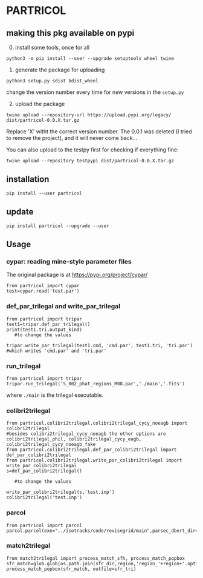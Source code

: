 # PARTRICOL

## making this pkg available on pypi
0. install some tools, once for all
```
python3 -m pip install --user --upgrade setuptools wheel twine
```
1. generate the package for uploading
```
python3 setup.py sdist bdist_wheel
```
change the version number every time for new versions in the `setup.py`

2. upload the package
```
twine upload --repository-url https://upload.pypi.org/legacy/ dist/partricol-0.0.X.tar.gz
```
Replace 'X' witht the correct version number. The 0.0.1 was deleted (I tried to remove the project), and it will never come back...

You can also upload to the testpy first for checking if everything fine:
```
twine upload --repository testpypi dist/partricol-0.0.X.tar.gz
```

## installation
```
pip install --user partricol
```

## update
```
pip install partricol --upgrade --user
```

## Usage

### cypar: reading mine-style parameter files
The original package is at https://pypi.org/project/cypar/
```
from partricol import cypar
test=cypar.read('test.par')
```

### def_par_trilegal and write_par_trilegal
```
from partricol import tripar
test1=tripar.def_par_trilegal()
print(test1.tri.output_kind)
   #to change the values

tripar.write_par_trilegal(test1.cmd, 'cmd.par', test1.tri, 'tri.par') #which writes 'cmd.par' and 'tri.par'
```

### run_trilegal
```
from partricol import tripar
tripar.run_trilegal('S_002_phat_regions_M08.par','./main','.fits')
```
where `./main` is the trilegal executable.

### colibri2trilegal
```
from partricol.colibri2trilegal.colibri2trilegal_cycy_noeagb import colibri2trilegal
#besides colibri2trilegal_cycy_noeagb the other options are colibri2trilegal_phil, colibri2trilegal_cycy_eagb, colibri2trilegal_cycy_noeagb_fake
from partricol.colibri2trilegal.def_par_colibri2trilegal import def_par_colibri2trilegal
from partricol.colibri2trilegal.write_par_colibri2trilegal import write_par_colibri2trilegal
s=def_par_colibri2trilegal()

   #to change the values

write_par_colibri2trilegal(s,'test.inp')
colibri2trilegal('test.inp')
```


### parcol
```
from partricol import parcol
parcol.parcol(exe="../isotracks/code/revisegrid/main",parsec_dbert_dir="../isotracks/isotrack_parsec/CAF09_V1.2S_M36_S12D_NS_MAS3/dbert_comp",inpdir="./INP",indir="./S_035",outdir="isotrack_parcol/CAF09_V1.2S_M36_S12D_NS_MAS3/dbert_comp035",outfile="isotrack_parcol/CAF09_V1.2S_M36_S12D_NS_MAS3_parcol_comp035.dat")
```


### match2trilegal
```
from match2trilegal import process_match_sfh, process_match_popbox
sfr_match=glob.glob(os.path.join(sfr_dir,region,'region_'+region+'.optir'+quartile+'_*.popbox'))
process_match_popbox(sfr_match, outfile=sfr_tri)
```
